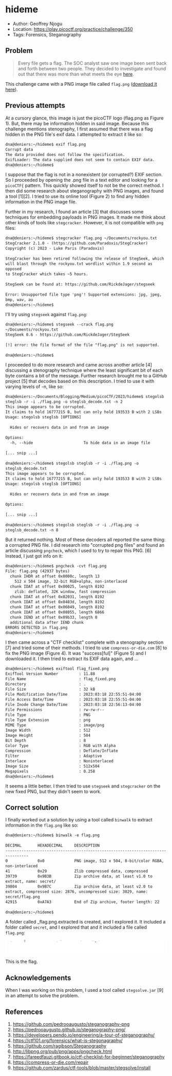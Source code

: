 # hideme

* Author: Geoffrey Njogu
* Location: https://play.picoctf.org/practice/challenge/350
* Tags: Forensics, Steganography

## Problem

> Every file gets a flag. The SOC analyst saw one image been sent back and forth between two people. They decided to investigate and found out that there was more than what meets the eye [here](https://artifacts.picoctf.net/c/258/flag.png).

This challenge came with a PNG image file called ``flag.png`` ([download it here](./flag.png)).

## Previous attempts

At a cursory glance, this image is just the picoCTF logo (flag.png as Figure 1). But, there may be information hidden in said image. Because this challenge mentions stenography, I first assumed that there was a flag hidden in the PNG file's exif data. I attempted to extract it like so:

```
dna@deniers:~/hideme$ exif flag.png
Corrupt data
The data provided does not follow the specification.
ExifLoader: The data supplied does not seem to contain EXIF data.
dna@deniers:~/hideme$ 
```

I suppose that the flag is not in a nonexistent (or corrupted?) EXIF section. So I proceeded by opening the .png file in a text editor and looking for a ``picoCTF{`` pattern. This quickly showed itself to not be the correct method. I then did some research about steganography with PNG images, and found a tool [1][2]. I tried to use its online tool (Figure 2) to find any hidden information in the PNG image file.

Further in my research, I found an article [3] that discusses some techniques for embedding payloads in PNG images. It made me think about other kinds of tools like ``stegcracker``. However, it is not compatible with ``png`` files:

```
dna@deniers:~/hideme$ stegcracker flag.png ~/Documents/rockyou.txt
StegCracker 2.1.0 - (https://github.com/Paradoxis/StegCracker)
Copyright (c) 2023 - Luke Paris (Paradoxis)

StegCracker has been retired following the release of StegSeek, which 
will blast through the rockyou.txt wordlist within 1.9 second as opposed 
to StegCracker which takes ~5 hours.

StegSeek can be found at: https://github.com/RickdeJager/stegseek

Error: Unsupported file type 'png'! Supported extensions: jpg, jpeg, bmp, wav, au
dna@deniers:~/hideme$ 
```

I'll try using ``stegseek`` against ``flag.png``:

```
dna@deniers:~/hideme$ stegseek --crack flag.png ~/Documents/rockyou.txt
StegSeek 0.6 - https://github.com/RickdeJager/StegSeek

[!] error: the file format of the file "flag.png" is not supported.

dna@deniers:~/hideme$
```

I proceeded to do more research and came across another article [4] discussing a stenography technique where the least significant bit of each byte contains a bit of the message. Further research brought me to a GitHub project [5] that decodes based on this description. I tried to use it with varying levels of -n, like so:

```
dna@deniers:~/Documents/Blogging/Medium/picoCTF/2023/hideme$ stegolsb steglsb -r -i ./flag.png -o steglsb_decode.txt -n 2
This image appears to be corrupted.
It claims to hold 16777215 B, but can only hold 193533 B with 2 LSBs
Usage: stegolsb steglsb [OPTIONS]

  Hides or recovers data in and from an image

Options:
  -h, --hide                      To hide data in an image file

[... snip ...]

dna@deniers:~/hideme$ stegolsb steglsb -r -i ./flag.png -o steglsb_decode.txt
This image appears to be corrupted.
It claims to hold 16777215 B, but can only hold 193533 B with 2 LSBs
Usage: stegolsb steglsb [OPTIONS]

  Hides or recovers data in and from an image

Options:

[... snip ...]

dna@deniers:~/hideme$ stegolsb steglsb -r -i ./flag.png -o steglsb_decode.txt -n 8

```

But it returned nothing. Most of these decoders all reported the same thing: a corrupted PNG file. I did research into "corrupted png files" and found an article discussing ``pngcheck``, which I used to try to repair this PNG. [6] Instead, I just got info on it:

```
dna@deniers:~/hideme$ pngcheck -cvt flag.png
File: flag.png (42937 bytes)
  chunk IHDR at offset 0x0000c, length 13
    512 x 504 image, 32-bit RGB+alpha, non-interlaced
  chunk IDAT at offset 0x00025, length 8192
    zlib: deflated, 32K window, fast compression
  chunk IDAT at offset 0x02031, length 8192
  chunk IDAT at offset 0x0403d, length 8192
  chunk IDAT at offset 0x06049, length 8192
  chunk IDAT at offset 0x08055, length 6866
  chunk IEND at offset 0x09b33, length 0
  additional data after IEND chunk
ERRORS DETECTED in flag.png
dna@deniers:~/hideme$ 
```

I then came across a "CTF checklist" complete with a stenography section [7] and tried some of their methods. I tried to use ``compress-or-die.com`` [8] to fix the PNG image (Figure 4). It was "success[ful]" (Figure 5) and I downloaded it. I then tried to extract its EXIF data again, and ...

```
dna@deniers:~/hideme$ exiftool flag_fixed.png
ExifTool Version Number         : 11.88
File Name                       : flag_fixed.png
Directory                       : .
File Size                       : 32 kB
File Modification Date/Time     : 2023:03:18 22:55:51-04:00
File Access Date/Time           : 2023:03:18 22:55:51-04:00
File Inode Change Date/Time     : 2023:03:18 22:56:13-04:00
File Permissions                : rw-rw-r--
File Type                       : PNG
File Type Extension             : png
MIME Type                       : image/png
Image Width                     : 512
Image Height                    : 504
Bit Depth                       : 8
Color Type                      : RGB with Alpha
Compression                     : Deflate/Inflate
Filter                          : Adaptive
Interlace                       : Noninterlaced
Image Size                      : 512x504
Megapixels                      : 0.258
dna@deniers:~/hideme$ 
```

It seems a little better. I then tried to use ``stegseek`` and ``stegcracker`` on the new fixed PNG, but they didn't seem to work. 

## Correct solution

I finally worked out a solution by using a tool called ``binwalk`` to extract information in the ``flag.png`` like so:

```
dna@deniers:~/hideme$ binwalk -e flag.png

DECIMAL       HEXADECIMAL     DESCRIPTION
--------------------------------------------------------------------------------
0             0x0             PNG image, 512 x 504, 8-bit/color RGBA, non-interlaced
41            0x29            Zlib compressed data, compressed
39739         0x9B3B          Zip archive data, at least v1.0 to extract, name: secret/
39804         0x9B7C          Zip archive data, at least v2.0 to extract, compressed size: 2876, uncompressed size: 3029, name: secret/flag.png
42915         0xA7A3          End of Zip archive, footer length: 22

dna@deniers:~/hideme$ 
```

A folder called _flag.png.extracted is created, and I explored it. It included a folder called ``secret``, and I explored that and it included a file called ``flag.png``:

![flag.png](./_flag.png.extracted/secret/flag.png)

This is the flag.

## Acknowledgements

When I was working on this problem, I used a tool called ``stegsolve.jar`` [9] in an attempt to solve the problem. 

## References

1. https://github.com/pedrooaugusto/steganography-png
2. https://pedrooaugusto.github.io/steganography-png/
3. https://developers.pendo.io/engineering/a-tour-of-steganography/
4. https://ctf101.org/forensics/what-is-stegonagraphy/
5. https://github.com/ragibson/Steganography
6. http://libpng.org/pub/png/apps/pngcheck.html
7. https://fareedfauzi.gitbook.io/ctf-checklist-for-beginner/steganography
8. https://compress-or-die.com/repair
9. https://github.com/zardus/ctf-tools/blob/master/stegsolve/install
